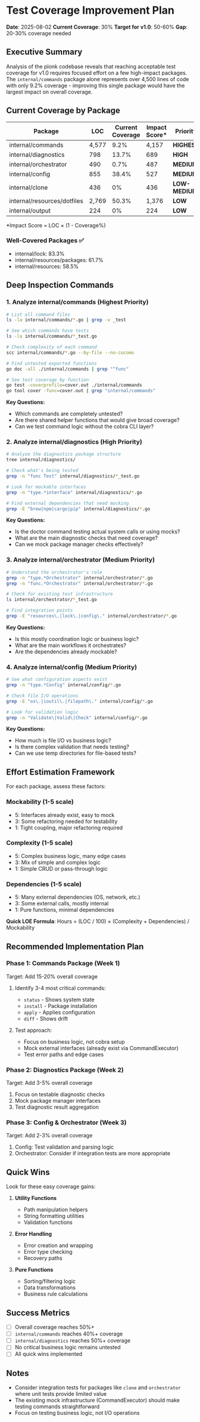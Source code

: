 # Test Coverage Improvement Plan

**Date**: 2025-08-02
**Current Coverage**: 30%
**Target for v1.0**: 50-60%
**Gap**: 20-30% coverage needed

## Executive Summary

Analysis of the plonk codebase reveals that reaching acceptable test coverage for v1.0 requires focused effort on a few high-impact packages. The `internal/commands` package alone represents over 4,500 lines of code with only 9.2% coverage - improving this single package would have the largest impact on overall coverage.

## Current Coverage by Package

| Package | LOC | Current Coverage | Impact Score* | Priority |
|---------|-----|-----------------|---------------|----------|
| internal/commands | 4,577 | 9.2% | 4,157 | **HIGHEST** |
| internal/diagnostics | 798 | 13.7% | 689 | **HIGH** |
| internal/orchestrator | 490 | 0.7% | 487 | **MEDIUM** |
| internal/config | 855 | 38.4% | 527 | **MEDIUM** |
| internal/clone | 436 | 0% | 436 | **LOW-MEDIUM** |
| internal/resources/dotfiles | 2,769 | 50.3% | 1,376 | **LOW** |
| internal/output | 224 | 0% | 224 | **LOW** |

*Impact Score = LOC × (1 - Coverage%)

### Well-Covered Packages ✅
- internal/lock: 83.3%
- internal/resources/packages: 61.7%
- internal/resources: 58.5%

## Deep Inspection Commands

### 1. Analyze internal/commands (Highest Priority)

```bash
# List all command files
ls -la internal/commands/*.go | grep -v _test

# See which commands have tests
ls -la internal/commands/*_test.go

# Check complexity of each command
scc internal/commands/*.go --by-file --no-cocomo

# Find untested exported functions
go doc -all ./internal/commands | grep "^func"

# See test coverage by function
go test -coverprofile=cover.out ./internal/commands
go tool cover -func=cover.out | grep "internal/commands"
```

**Key Questions:**
- Which commands are completely untested?
- Are there shared helper functions that would give broad coverage?
- Can we test command logic without the cobra CLI layer?

### 2. Analyze internal/diagnostics (High Priority)

```bash
# Analyze the diagnostics package structure
tree internal/diagnostics/

# Check what's being tested
grep -n "func Test" internal/diagnostics/*_test.go

# Look for mockable interfaces
grep -n "type.*interface" internal/diagnostics/*.go

# Find external dependencies that need mocking
grep -E "brew|npm|cargo|pip" internal/diagnostics/*.go
```

**Key Questions:**
- Is the doctor command testing actual system calls or using mocks?
- What are the main diagnostic checks that need coverage?
- Can we mock package manager checks effectively?

### 3. Analyze internal/orchestrator (Medium Priority)

```bash
# Understand the orchestrator's role
grep -n "type.*Orchestrator" internal/orchestrator/*.go
grep -n "func.*Orchestrator" internal/orchestrator/*.go

# Check for existing test infrastructure
ls internal/orchestrator/*_test.go

# Find integration points
grep -E "resources\.|lock\.|config\." internal/orchestrator/*.go
```

**Key Questions:**
- Is this mostly coordination logic or business logic?
- What are the main workflows it orchestrates?
- Are the dependencies already mockable?

### 4. Analyze internal/config (Medium Priority)

```bash
# See what configuration aspects exist
grep -n "type.*Config" internal/config/*.go

# Check file I/O operations
grep -E "os\.|ioutil\.|filepath\." internal/config/*.go

# Look for validation logic
grep -n "Validate\|Valid\|Check" internal/config/*.go
```

**Key Questions:**
- How much is file I/O vs business logic?
- Is there complex validation that needs testing?
- Can we use temp directories for file-based tests?

## Effort Estimation Framework

For each package, assess these factors:

### Mockability (1-5 scale)
- 5: Interfaces already exist, easy to mock
- 3: Some refactoring needed for testability
- 1: Tight coupling, major refactoring required

### Complexity (1-5 scale)
- 5: Complex business logic, many edge cases
- 3: Mix of simple and complex logic
- 1: Simple CRUD or pass-through logic

### Dependencies (1-5 scale)
- 5: Many external dependencies (OS, network, etc.)
- 3: Some external calls, mostly internal
- 1: Pure functions, minimal dependencies

**Quick LOE Formula**: Hours = (LOC / 100) × (Complexity + Dependencies) / Mockability

## Recommended Implementation Plan

### Phase 1: Commands Package (Week 1)
Target: Add 15-20% overall coverage

1. Identify 3-4 most critical commands:
   - `status` - Shows system state
   - `install` - Package installation
   - `apply` - Applies configuration
   - `diff` - Shows drift

2. Test approach:
   - Focus on business logic, not cobra setup
   - Mock external interfaces (already exist via CommandExecutor)
   - Test error paths and edge cases

### Phase 2: Diagnostics Package (Week 2)
Target: Add 3-5% overall coverage

1. Focus on testable diagnostic checks
2. Mock package manager interfaces
3. Test diagnostic result aggregation

### Phase 3: Config & Orchestrator (Week 3)
Target: Add 2-3% overall coverage

1. Config: Test validation and parsing logic
2. Orchestrator: Consider if integration tests are more appropriate

## Quick Wins

Look for these easy coverage gains:

1. **Utility Functions**
   - Path manipulation helpers
   - String formatting utilities
   - Validation functions

2. **Error Handling**
   - Error creation and wrapping
   - Error type checking
   - Recovery paths

3. **Pure Functions**
   - Sorting/filtering logic
   - Data transformations
   - Business rule calculations

## Success Metrics

- [ ] Overall coverage reaches 50%+
- [ ] `internal/commands` reaches 40%+ coverage
- [ ] `internal/diagnostics` reaches 50%+ coverage
- [ ] No critical business logic remains untested
- [ ] All quick wins implemented

## Notes

- Consider integration tests for packages like `clone` and `orchestrator` where unit tests provide limited value
- The existing mock infrastructure (CommandExecutor) should make testing commands straightforward
- Focus on testing business logic, not I/O operations
